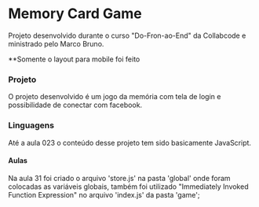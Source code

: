 # Memory Card Game

Projeto desenvolvido durante o curso "Do-Fron-ao-End" da Collabcode e ministrado pelo Marco Bruno.

**Somente o layout para mobile foi feito

### Projeto

O projeto desenvolvido é um jogo da memória com tela de login e possibilidade de conectar com facebook.

### Linguagens

Até a aula 023 o conteúdo desse projeto tem sido basicamente JavaScript.

#### Aulas

Na aula 31 foi criado o arquivo 'store.js' na pasta 'global' onde foram colocadas as variáveis globais, também foi utilizado "Immediately Invoked Function Expression" no arquivo 'index.js' da pasta 'game';
